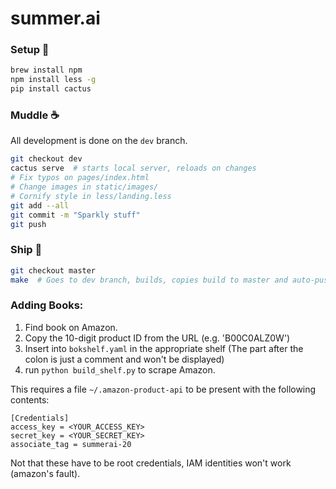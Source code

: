 # summer.ai

### Setup :hatching_chick: 
 
```bash
brew install npm
npm install less -g
pip install cactus
```

### Muddle :coffee: 

All development is done on the `dev` branch. 

```bash
git checkout dev
cactus serve  # starts local server, reloads on changes
# Fix typos on pages/index.html
# Change images in static/images/
# Cornify style in less/landing.less
git add --all
git commit -m "Sparkly stuff" 
git push
```

###  Ship :rocket:

```bash
git checkout master
make  # Goes to dev branch, builds, copies build to master and auto-pushes
```

###  Adding Books:

1. Find book on Amazon.
2. Copy the 10-digit product ID from the URL (e.g. 'B00C0ALZ0W')
3. Insert into `bokshelf.yaml` in the appropriate shelf (The part after the colon is just a comment and won't be displayed)
4. run `python build_shelf.py` to scrape Amazon.

This requires a file `~/.amazon-product-api` to be present with the following contents:

```
[Credentials]
access_key = <YOUR_ACCESS_KEY>
secret_key = <YOUR_SECRET_KEY>
associate_tag = summerai-20
```

Not that these have to be root credentials, IAM identities won't work (amazon's fault).
